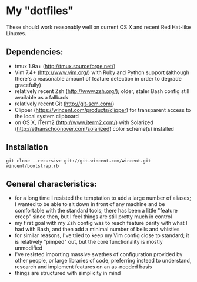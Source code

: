 # My "dotfiles"

These should work reasonably well on current OS X and recent Red Hat-like
Linuxes.

## Dependencies:

* tmux 1.9a+ (http://tmux.sourceforge.net/)
* Vim 7.4+ (http://www.vim.org/) with Ruby and Python support (although there's
  a reasonable amount of feature detection in order to degrade gracefully)
* relatively recent Zsh (http://www.zsh.org/); older, staler Bash config still available as a
  fallback
* relatively recent Git (http://git-scm.com/)
* Clipper (https://wincent.com/products/clipper) for transparent access to the
  local system clipboard
* on OS X, iTerm2 (http://www.iterm2.com/) with Solarized
  (http://ethanschoonover.com/solarized) color scheme(s) installed

## Installation

    git clone --recursive git://git.wincent.com/wincent.git
    wincent/bootstrap.rb

## General characteristics:

* for a long time I resisted the temptation to add a large number of aliases; I
  wanted to be able to sit down in front of any machine and be comfortable with
  the standard tools; there has been a little "feature creep" since then, but I
  feel things are still pretty much in control
* my first goal with my Zsh config was to reach feature parity with what I had
  with Bash, and then add a minimal number of bells and whistles
* for similar reasons, I've tried to keep my Vim config close to standard; it
  is relatively "pimped" out, but the core functionality is mostly unmodified
* I've resisted importing massive swathes of configuration provided by other
  people, or large libraries of code, preferring instead to understand, research
  and implement features on an as-needed basis
* things are structured with simplicity in mind
